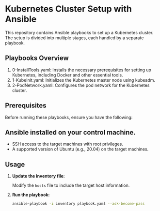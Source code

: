 # Kubernetes Cluster Setup with Ansible
This repository contains Ansible playbooks to set up a Kubernetes cluster. The setup is divided into multiple stages, each handled by a separate playbook.

## Playbooks Overview
1. 0-InstallTools.yaml: 
Installs the necessary prerequisites for setting up Kubernetes, including Docker and other essential tools.
2. 1-KubeInit.yaml: Initializes the Kubernetes master node using kubeadm.
3. 2-PodNetwork.yaml: Configures the pod network for the Kubernetes cluster.
## Prerequisites
Before running these playbooks, ensure you have the following:

## Ansible installed on your control machine.
- SSH access to the target machines with root privileges.
- A supported version of Ubuntu (e.g., 20.04) on the target machines.
## Usage

1. **Update the inventory file:**

    Modify the `hosts` file to include the target host information.

2. **Run the playbook:**
    ```sh
    ansible-playbook -i inventory playbook.yaml --ask-become-pass
    ```